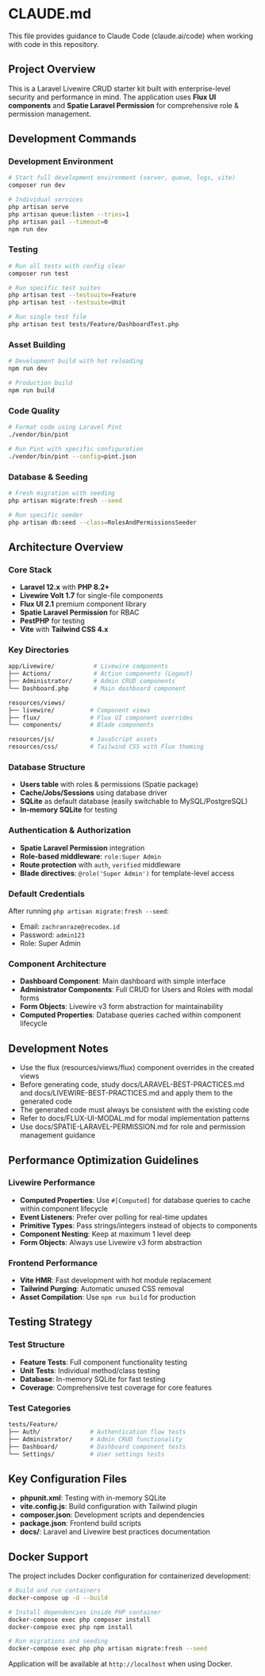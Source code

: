 # CLAUDE.md

This file provides guidance to Claude Code (claude.ai/code) when working with code in this repository.

## Project Overview

This is a Laravel Livewire CRUD starter kit built with enterprise-level security and performance in mind. The application uses **Flux UI components** and **Spatie Laravel Permission** for comprehensive role & permission management.

## Development Commands

### Development Environment

```bash
# Start full development environment (server, queue, logs, vite)
composer run dev

# Individual services
php artisan serve
php artisan queue:listen --tries=1
php artisan pail --timeout=0
npm run dev
```

### Testing

```bash
# Run all tests with config clear
composer run test

# Run specific test suites
php artisan test --testsuite=Feature
php artisan test --testsuite=Unit

# Run single test file
php artisan test tests/Feature/DashboardTest.php
```

### Asset Building

```bash
# Development build with hot reloading
npm run dev

# Production build
npm run build
```

### Code Quality

```bash
# Format code using Laravel Pint
./vendor/bin/pint

# Run Pint with specific configuration
./vendor/bin/pint --config=pint.json
```

### Database & Seeding

```bash
# Fresh migration with seeding
php artisan migrate:fresh --seed

# Run specific seeder
php artisan db:seed --class=RolesAndPermissionsSeeder
```

## Architecture Overview

### Core Stack

- **Laravel 12.x** with **PHP 8.2+**
- **Livewire Volt 1.7** for single-file components
- **Flux UI 2.1** premium component library
- **Spatie Laravel Permission** for RBAC
- **PestPHP** for testing
- **Vite** with **Tailwind CSS 4.x**

### Key Directories

```bash
app/Livewire/           # Livewire components
├── Actions/            # Action components (Logout)
├── Administrator/      # Admin CRUD components
└── Dashboard.php       # Main dashboard component

resources/views/
├── livewire/          # Component views
├── flux/              # Flux UI component overrides
└── components/        # Blade components

resources/js/          # JavaScript assets
resources/css/         # Tailwind CSS with Flux theming
```

### Database Structure

- **Users table** with roles & permissions (Spatie package)
- **Cache/Jobs/Sessions** using database driver
- **SQLite** as default database (easily switchable to MySQL/PostgreSQL)
- **In-memory SQLite** for testing

### Authentication & Authorization

- **Spatie Laravel Permission** integration
- **Role-based middleware**: `role:Super Admin`
- **Route protection** with `auth`, `verified` middleware
- **Blade directives**: `@role('Super Admin')` for template-level access

### Default Credentials

After running `php artisan migrate:fresh --seed`:
- Email: `zachranraze@recodex.id`
- Password: `admin123`
- Role: Super Admin

### Component Architecture

- **Dashboard Component**: Main dashboard with simple interface
- **Administrator Components**: Full CRUD for Users and Roles with modal forms
- **Form Objects**: Livewire v3 form abstraction for maintainability
- **Computed Properties**: Database queries cached within component lifecycle

## Development Notes
- Use the flux (resources/views/flux) component overrides in the created views
- Before generating code, study docs/LARAVEL-BEST-PRACTICES.md and docs/LIVEWIRE-BEST-PRACTICES.md and apply them to the generated code
- The generated code must always be consistent with the existing code
- Refer to docs/FLUX-UI-MODAL.md for modal implementation patterns
- Use docs/SPATIE-LARAVEL-PERMISSION.md for role and permission management guidance

## Performance Optimization Guidelines

### Livewire Performance

- **Computed Properties**: Use `#[Computed]` for database queries to cache within component lifecycle
- **Event Listeners**: Prefer over polling for real-time updates
- **Primitive Types**: Pass strings/integers instead of objects to components
- **Component Nesting**: Keep at maximum 1 level deep
- **Form Objects**: Always use Livewire v3 form abstraction

### Frontend Performance

- **Vite HMR**: Fast development with hot module replacement
- **Tailwind Purging**: Automatic unused CSS removal
- **Asset Compilation**: Use `npm run build` for production

## Testing Strategy

### Test Structure

- **Feature Tests**: Full component functionality testing
- **Unit Tests**: Individual method/class testing  
- **Database**: In-memory SQLite for fast testing
- **Coverage**: Comprehensive test coverage for core features

### Test Categories

```bash
tests/Feature/
├── Auth/              # Authentication flow tests
├── Administrator/     # Admin CRUD functionality
├── Dashboard/         # Dashboard component tests
└── Settings/          # User settings tests
```

## Key Configuration Files

- **phpunit.xml**: Testing with in-memory SQLite
- **vite.config.js**: Build configuration with Tailwind plugin
- **composer.json**: Development scripts and dependencies
- **package.json**: Frontend build scripts
- **docs/**: Laravel and Livewire best practices documentation

## Docker Support

The project includes Docker configuration for containerized development:

```bash
# Build and run containers
docker-compose up -d --build

# Install dependencies inside PHP container
docker-compose exec php composer install
docker-compose exec php npm install

# Run migrations and seeding
docker-compose exec php php artisan migrate:fresh --seed
```

Application will be available at `http://localhost` when using Docker.